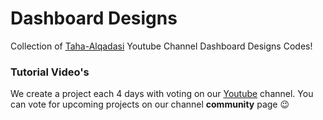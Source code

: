 # Dashboard Designs

Collection of <a href="https://youtube.com/@taha-alqadasi" target="_blank">Taha-Alqadasi</a> Youtube Channel Dashboard Designs Codes!

### Tutorial Video's

We create a project each 4 days with voting on our <a href="https://youtube.com/@taha-alqadasi" target="_blank">Youtube</a> channel.
You can vote for upcoming projects on our channel **community** page :wink:
